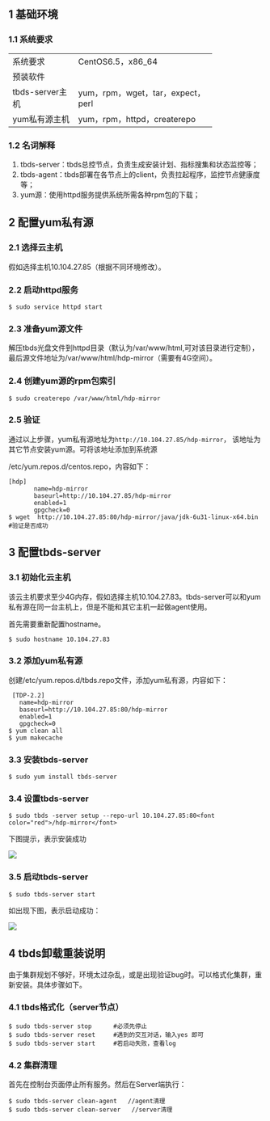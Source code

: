## 1 基础环境

### 1.1 系统要求
<table style="display:table;width:80%;"class="t">

<tbody><tr>
<td> 系统要求
</td><td> CentOS6.5，x86_64
</td></tr>
<tr>
<td colspan="2">预装软件
</td></tr>
<tr>
<td> tbds-server主机
</td><td> yum，rpm，wget，tar，expect，perl
</td></tr>
<tr>
<td> yum私有源主机
</td><td> yum，rpm，httpd，createrepo
</td></tr></tbody></table>

### 1.2 名词解释

1)	tbds-server：tbds总控节点，负责生成安装计划、指标搜集和状态监控等；
2)	tbds-agent：tbds部署在各节点上的client，负责拉起程序，监控节点健康度等；
3)	yum源：使用httpd服务提供系统所需各种rpm包的下载；

## 2 配置yum私有源

### 2.1 选择云主机

假如选择主机10.104.27.85（根据不同环境修改）。

### 2.2 启动httpd服务

```
$ sudo service httpd start
```

### 2.3 准备yum源文件

解压tbds光盘文件到httpd目录（默认为/var/www/html,可对该目录进行定制），最后源文件地址为/var/www/html/hdp-mirror（需要有4G空间）。

### 2.4 创建yum源的rpm包索引

```
$ sudo createrepo /var/www/html/hdp-mirror
```
### 2.5 验证

通过以上步骤，yum私有源地址为`http://10.104.27.85/hdp-mirror`， 该地址为其它节点安装yum源。可将该地址添加到系统源

/etc/yum.repos.d/centos.repo，内容如下：

      
```
[hdp]
       name=hdp-mirror
       baseurl=http://10.104.27.85/hdp-mirror
       enabled=1
       gpgcheck=0
$ wget  http://10.104.27.85:80/hdp-mirror/java/jdk-6u31-linux-x64.bin
#验证是否成功
```

## 3 配置tbds-server

### 3.1 初始化云主机

该云主机要求至少4G内存，假如选择主机10.104.27.83。tbds-server可以和yum私有源在同一台主机上，但是不能和其它主机一起做agent使用。

首先需要重新配置hostname。

```
$ sudo hostname 10.104.27.83
```

### 3.2 添加yum私有源

创建/etc/yum.repos.d/tbds.repo文件，添加yum私有源，内容如下：

```
 [TDP-2.2]
   name=hdp-mirror
   baseurl=http://10.104.27.85:80/hdp-mirror
   enabled=1
   gpgcheck=0
$ yum clean all     
$ yum makecache
```

### 3.3 安装tbds-server

```
$ sudo yum install tbds-server
```

### 3.4 设置tbds-server

```
$ sudo tbds -server setup --repo-url 10.104.27.85:80<font color="red">/hdp-mirror</font>
```

下图提示，表示安装成功

![](http://imgcache.tce.fsphere.cn/image/qzonestyle.gtimg.cn/qzone/vas/opensns/res/img/TBDSjs-3.png)

### 3.5 启动tbds-server

```
$ sudo tbds-server start
```
如出现下图，表示启动成功：

![](http://imgcache.tce.fsphere.cn/image/qzonestyle.gtimg.cn/qzone/vas/opensns/res/img/TBDSjs-4.png)

## 4 tbds卸载重装说明

由于集群规划不够好，环境太过杂乱，或是出现验证bug时。可以格式化集群，重新安装。具体步骤如下。

### 4.1 tbds格式化（server节点）


```
$ sudo tbds-server stop      #必须先停止
$ sudo tbds-server reset     #遇到的交互对话，输入yes 即可
$ sudo tbds-server start     #若启动失败，查看log
```

### 4.2 集群清理
首先在控制台页面停止所有服务。然后在Server端执行：

```
$ sudo tbds-server clean-agent   //agent清理
$ sudo tbds-server clean-server   //server清理
```
